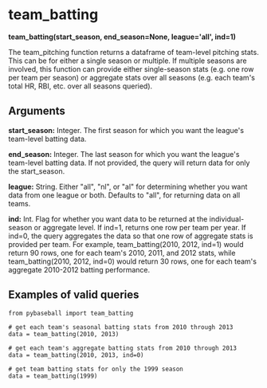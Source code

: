 # team_batting

__team_batting(start_season, end_season=None, league='all', ind=1)__

The team_pitching function returns a dataframe of team-level pitching stats. This can be for either a single season or multiple. If multiple seasons are involved, this function can provide either single-season stats (e.g. one row per team per season) or aggregate stats over all seasons (e.g. each team's total HR, RBI, etc. over all seasons queried). 

## Arguments
__start_season:__ Integer. The first season for which you want the league's team-level batting data.

__end_season:__ Integer. The last season for which you want the league's team-level batting data. If not provided, the query will return data for only the start_season.  

__league:__ String. Either "all", "nl", or "al" for determining whether you want data from one league or both. Defaults to "all", for returning data on all teams. 

__ind:__ Int. Flag for whether you want data to be returned at the individual-season or aggregate level. If ind=1, returns one row per team per year. If ind=0, the query aggregates the data so that one row of aggregate stats is provided per team. For example, team_batting(2010, 2012, ind=1) would return 90 rows, one for each team's 2010, 2011, and 2012 stats, while team_batting(2010, 2012, ind=0) would return 30 rows, one for each team's aggregate 2010-2012 batting performance.

## Examples of valid queries

~~~~
from pybaseball import team_batting

# get each team's seasonal batting stats from 2010 through 2013
data = team_batting(2010, 2013)

# get each team's aggregate batting stats from 2010 through 2013
data = team_batting(2010, 2013, ind=0)

# get team batting stats for only the 1999 season
data = team_batting(1999)
~~~~
